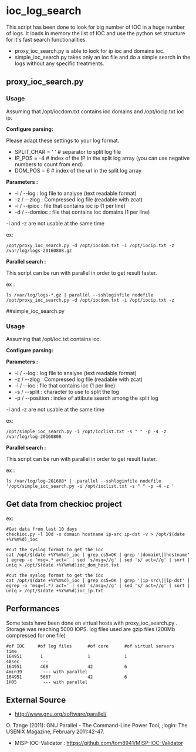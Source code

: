 # ioc_log_search

This script has been done to look for big number of IOC in a huge number of logs.
It loads in memory the list of IOC and use the python set structure for it's fast search functionalities.

- proxy_ioc_search.py is able to look for ip ioc and domains ioc.
- simple_ioc_search.py takes only an ioc file and do a simple search in the logs without any specific treatments.

## proxy_ioc_search.py

### Usage

Assuming that /opt/iocdom.txt contains ioc domains and /opt/iocip.txt ioc ip.

**Configure parsing:**

Please adapt these settings to your log format.

- SPLIT_CHAR = ' ' # separator to split log file
- IP_POS = -4 # index of the IP in the split log array (you can use negative numbers to count from end)
- DOM_POS = 6 # index of the url in the split log array

**Parameters :**

- -l / --log : log file to analyse (text readable format)
- -z / --zlog : Compressed log file (readable with zcat)
- -i / --ipioc : file that contains ioc ip (1 per line)
- -d / --domioc : file that contains ioc domains (1 per line)

-l and -z are not usable at the same time

ex:
```
/opt/proxy_ioc_search.py -d /opt/iocdom.txt -i /opt/iocip.txt -z /var/log/logs-20160808.gz
```

**Parallel search :**

This script can be run with parallel in order to get result faster.

ex : 
```
ls /var/log/logs-*.gz | parallel --sshloginfile nodefile /opt/proxy_ioc_search.py -d /opt/iocdom.txt -i /opt/iocip.txt -z 
```

##simple_ioc_search.py

### Usage

Assuming that /opt/ioc.txt contains ioc.

**Configure parsing:**

**Parameters :**

- -l / --log : log file to analyse (text readable format)
- -z / --zlog : Compressed log file (readable with zcat)
- -i / --ioc : file that contains ioc (1 per line)
- -s / --split : character to use to split the log
- -p / --position : index of attibute search among the split log

-l and -z are not usable at the same time

ex:

```
/opt/simple_ioc_search.py -i /opt/ioclist.txt -s " " -p -4 -z /var/log/log-20160808
```

**Parallel search :**

This script can be run with parallel in order to get result faster.

ex : 
```
ls /var/log/log-201608* |  parallel --sshloginfile nodefile '/opt/simple_ioc_search.py -i /opt/ioclist.txt -s " " -p -4 -z '
```

## Get data from checkioc project

ex:
```
#Get data from last 10 days
checkioc.py -l 10d -o domain hostname ip-src ip-dst -v > /opt/$(date +%Y%m%d)_ioc

#cut the syslog format to get the ioc
cat /opt/$(date +%Y%m%d)_ioc | grep cs5=OK | grep '|domain\||hostname' | egrep -o 'msg=.* act=' | sed 's/msg=//g' | sed 's/ act=//g' | sort | uniq > /opt/$(date +%Y%m%d)ioc_dom_host.txt

#cut the syslog format to get the ioc
cat /opt/$(date +%Y%m%d)_ioc | grep cs5=OK | grep '|ip-src\||ip-dst' | egrep -o 'msg=(.*) act=' | sed 's/msg=//g' | sed 's/ act=//g' | sort | uniq > /opt/$(date +%Y%m%d)ioc_ip.txt
```

## Performances

Some tests have been done on virtual hosts with proxy_ioc_search.py .
Storage was reaching 5000 IOPS.
log files used are gzip files (200Mb compressed for one file)

```
#of IOC     #of log files      #of core      #of virtual servers    time
164951       1                 1             1                      48sec        ---
164951       468               42            6                      4min39        --- with parallel
164951       5667              42            6                      1H05          --- with parallel
```

## External Source

- http://www.gnu.org/software/parallel/

O. Tange (2011): GNU Parallel - The Command-Line Power Tool,
;login: The USENIX Magazine, February 2011:42-47.

- MISP-IOC-Validator : https://github.com/tom8941/MISP-IOC-Validator
